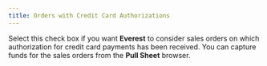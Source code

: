 ```yaml
---
title: Orders with Credit Card Authorizations
---
```



Select this check box if you want **Everest**  to consider sales orders on which authorization for credit card payments  has been received. You can capture funds for the sales orders from the  **Pull Sheet** browser.
